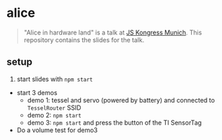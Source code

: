 # alice

> "Alice in hardware land" is a talk at [JS Kongress Munich](https://js-kongress.de/). This repository contains the slides for the talk.

## setup

1. start slides with `npm start`
- start 3 demos
  - demo 1: tessel and servo (powered by battery) and connected to `TesselRouter` SSID
  - demo 2: `npm start`
  - demo 3: `npm start` and press the button of the TI SensorTag
- Do a volume test for demo3

